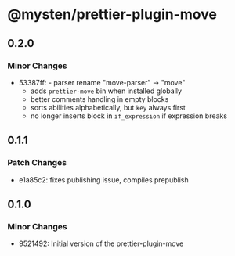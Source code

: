 # @mysten/prettier-plugin-move

## 0.2.0

### Minor Changes

-   53387ff: - parser rename "move-parser" -> "move"
    -   adds `prettier-move` bin when installed globally
    -   better comments handling in empty blocks
    -   sorts abilities alphabetically, but `key` always first
    -   no longer inserts block in `if_expression` if expression breaks

## 0.1.1

### Patch Changes

-   e1a85c2: fixes publishing issue, compiles prepublish

## 0.1.0

### Minor Changes

-   9521492: Initial version of the prettier-plugin-move

